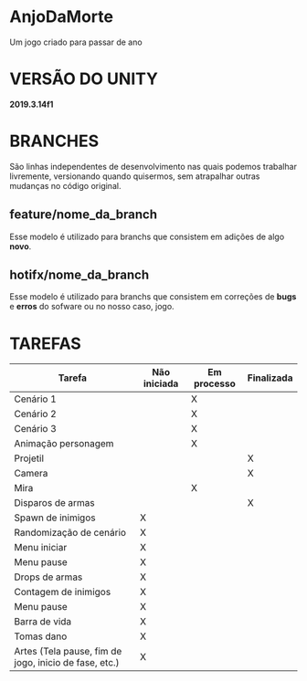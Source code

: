# AnjoDaMorte
Um jogo criado para passar de ano

# VERSÃO DO UNITY

**2019.3.14f1**

# BRANCHES

São linhas independentes de desenvolvimento nas quais podemos trabalhar livremente, versionando quando quisermos, sem atrapalhar outras mudanças no código original.

## feature/nome_da_branch

Esse modelo é utilizado para branchs que consistem em adições de algo **novo**. 


## hotifx/nome_da_branch

Esse modelo é utilizado para branchs que consistem em correções de **bugs** e **erros** do sofware ou no nosso caso, jogo.

# TAREFAS

| Tarefa | Não iniciada | Em processo | Finalizada |
|--|--|--|--|
| Cenário 1 |  | X |  |
| Cenário 2 |  | X |  |
| Cenário 3 |  | X |  |
| Animação personagem |  | X |  |
| Projetil |  |  | X |
| Camera |  |  | X |
| Mira |  | X |  |
| Disparos de armas |  |  | X |
| Spawn de inimigos | X |  |  |
| Randomização de cenário | X |  |  |
| Menu iniciar | X |  |  |
| Menu pause | X |  |  |
| Drops de armas | X |  |  |
| Contagem de inimigos | X |  |  |
| Menu pause | X |  |  |
| Barra de vida | X |  |  |
| Tomas dano | X |  |  |
| Artes (Tela pause, fim de jogo, inicio de fase, etc.) | X |  |  |
